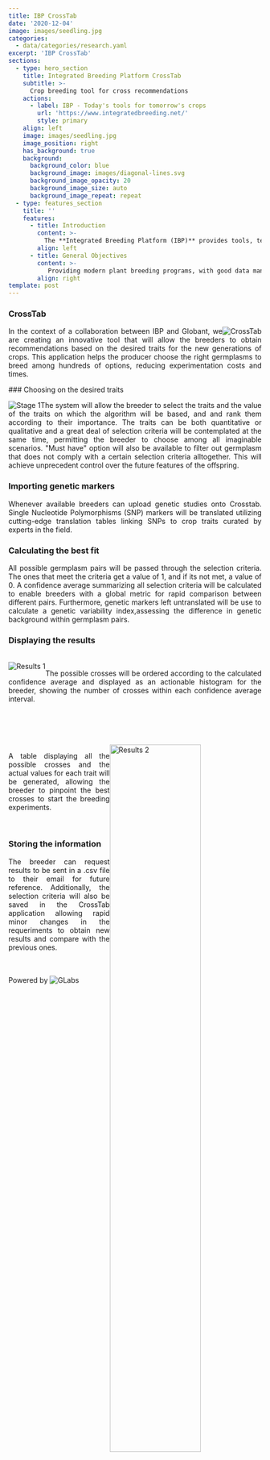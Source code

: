 ```yaml
---
title: IBP CrossTab
date: '2020-12-04'
image: images/seedling.jpg
categories:
  - data/categories/research.yaml
excerpt: 'IBP CrossTab'
sections:
  - type: hero_section
    title: Integrated Breeding Platform CrossTab
    subtitle: >-
      Crop breeding tool for cross recommendations
    actions:
      - label: IBP - Today's tools for tomorrow's crops
        url: 'https://www.integratedbreeding.net/'
        style: primary
    align: left
    image: images/seedling.jpg
    image_position: right
    has_background: true
    background:
      background_color: blue
      background_image: images/diagonal-lines.svg
      background_image_opacity: 20
      background_image_size: auto
      background_image_repeat: repeat
  - type: features_section
    title: ''
    features:
      - title: Introduction
        content: >-
          The **Integrated Breeding Platform (IBP)** provides tools, technologies and expertise sought by plant breeding programs in the public and private sectors, mainly in developing countries, as well as by universities engaged in teaching and research for the next generation of plant breeders. It connects researchers, technicians and students at the local, regional and international levels. In doing so, the IBP is able to draw upon comprehensive knowledge and resources that are invaluable to strengthen the delivery chain for key staple food crops.
        align: left
      - title: General Objectives
        content: >-
           Providing modern plant breeding programs, with good data management practices, that meet demand-led objectives in the context of a value chain approach that addresses consumer demand, agro-ecological challenges, and local production needs. Through the enhancement of plant breeding programs, and the sharing of knowledge resources across chain actors, it envisages improved livelihoods for farming families in developing countries.
        align: right   
template: post
---
```

### CrossTab
<img src="/images/rice-crop-hand.jpg" alt="CrossTab" style="float:right">  
<p style="text-align:justify;">In the context of a collaboration between IBP and Globant, we are creating an innovative tool that will allow the breeders to obtain recommendations based on the desired traits for the new generations of crops. This application helps the producer choose the right germplasms to breed among hundreds of options, reducing experimentation costs and times. </p>

### Choosing on the desired traits

<img src="/images/IBP_Stage1_new.jpg" alt="Stage 1" style="float:left">  
<p style="text-align:justify;">The system will allow the breeder to select the traits and the value of the traits on which the algorithm will be based, and and rank them according to their importance. The traits can be both quantitative or qualitative and a great deal of selection criteria will be contemplated at the same time, permitting the breeder to choose among all imaginable scenarios. "Must have" option will also be available to filter out germplasm that does not comply with a certain selection criteria alltogether. This will achieve unprecedent control over the future features of the offspring.</p>

### Importing genetic markers

<p style="text-align:justify;">Whenever available breeders can upload genetic studies onto Crosstab. Single Nucleotide Polymorphisms (SNP) markers will be translated utilizing cutting-edge translation tables linking SNPs to crop traits curated by experts in the field.</p>

### Calculating the best fit

<p style="text-align:justify;">All possible germplasm pairs will be passed through the selection criteria. The ones that meet the criteria get a value of 1, and if its not met, a value of 0. A confidence average summarizing all selection criteria will be calculated to enable breeders with a global metric for rapid comparison between different pairs. Furthermore, genetic markers left untranslated will be use to calculate a genetic variability index,assessing the difference in genetic background within germplasm pairs.</p>

### Displaying the results
<br>
<img src="/images/IBP_Stage2.1_new.jpg" alt="Results 1" style="float:left">  
<p style="text-align:justify;">
The possible crosses will be ordered according to the calculated confidence average and displayed as an actionable histogram for the breeder, showing the number of crosses within each confidence average interval.</p>
<br>
<br>
<br>
<br>
<img src="/images/IBP_Stage2.2.jpg" alt="Results 2" width="60%" height="60%" style="float:right">  
<p style="text-align:justify;">A table displaying all the possible crosses and the actual values for each trait will be generated, allowing the breeder to pinpoint the best crosses to start the breeding experiments.</p>
<br>

### Storing the information

<p style="text-align:justify;">The breeder can request results to be sent in a .csv file to their email for future reference. Additionally, the selection criteria will also be saved in the CrossTab application allowing rapid minor changes in the requeriments to obtain new results and compare with the previous ones.</p>
<br>
<br>
Powered by 
<img src="Labs-Logo_small.gif" alt="GLabs" style="float:center;">